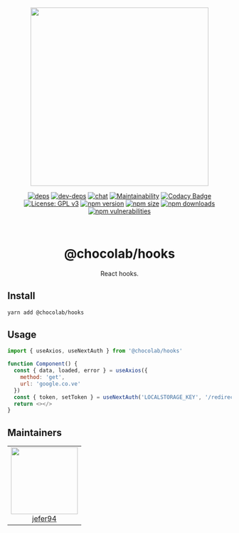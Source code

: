 <div align="center">
  <br>
  <br>

  <a href="https://github.com/jefer94/algorithm">
    <img width="400"
      src="https://img.shields.io/badge/choco-hooks-green.svg?style=for-the-badge&colorA=21252b&colorB=568af2">
  </a>

  [![deps](https://img.shields.io/david/jefer94/choco?path=packages%2Fhooks)](https://david-dm.org/jefer94/choco?path=packages/hooks)
  [![dev-deps](https://img.shields.io/david/dev/jefer94/choco?path=packages%2Fhooks)](https://david-dm.org/jefer94/choco?path=packages/hooks)
  [![chat](https://badges.gitter.im/jefer94/choco.svg)](https://gitter.im/jefer94/choco)
  [![Maintainability](https://api.codeclimate.com/v1/badges/5a4fd7ce7e0345f692fb/maintainability)](https://codeclimate.com/github/jefer94/choco/maintainability)
  [![Codacy Badge](https://app.codacy.com/project/badge/Grade/ee185db880024f3b81a5699acde77b06)](https://www.codacy.com/manual/jefer94/choco?utm_source=github.com&amp;utm_medium=referral&amp;utm_content=jefer94/choco&amp;utm_campaign=Badge_Grade)
  [![License: GPL v3](https://img.shields.io/badge/License-GPLv3-blue.svg?style=flat)](https://www.gnu.org/licenses/gpl-3.0)
  [![npm version](https://img.shields.io/npm/v/%40chocolab%2Fhooks.svg?style=flat)](https://www.npmjs.com/package/@chocolab/hooks)
  [![npm size](https://img.shields.io/bundlephobia/min/%40chocolab%2Fhooks)](https://www.npmjs.com/package/@chocolab/hooks)
  [![npm downloads](https://img.shields.io/npm/dt/@chocolab/hooks)](https://www.npmjs.com/package/@chocolab/hooks)
  [![npm vulnerabilities](https://img.shields.io/snyk/vulnerabilities/npm/@chocolab/hooks)](https://www.npmjs.com/package/@chocolab/hooks)

  <br>
  <h1>@chocolab/hooks</h1>
  <p>React hooks.</p>
</div>

## Install

```bash
yarn add @chocolab/hooks
```

## Usage

```javascript
import { useAxios, useNextAuth } from '@chocolab/hooks'

function Component() {
  const { data, loaded, error } = useAxios({
    method: 'get',
    url: 'google.co.ve'
  })
  const { token, setToken } = useNextAuth('LOCALSTORAGE_KEY', '/redirect-to', true /* where in login */)
  return <></>
}
```

## Maintainers

<table>
  <tbody>
    <tr>
      <td align="center" valign="top">
        <img width="150" height="150" src="https://github.com/jefer94.png?s=150">
        <br>
        <a href="https://github.com/jefer94">jefer94</a>
      </td>
     </tr>
  </tbody>
</table>
